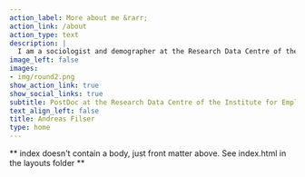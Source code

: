 ```yaml
---
action_label: More about me &rarr;
action_link: /about
action_type: text
description: |
  I am a sociologist and demographer at the Research Data Centre of the Institute for Employment Research. My research focuses on parents in the labour market, especially fathers' parental leave take-up and maternal employment. I also enjoy programming using R and Stata and teaching these skills. 
image_left: false
images:
- img/round2.png
show_action_link: true
show_social_links: true
subtitle: PostDoc at the Research Data Centre of the Institute for Employment Research (FDZ-IAB)
text_align_left: false
title: Andreas Filser
type: home
---
```


** index doesn't contain a body, just front matter above.
See index.html in the layouts folder **
